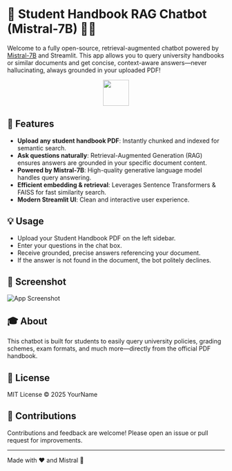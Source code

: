 # 🦙 Student Handbook RAG Chatbot (Mistral-7B) 📖🤖

Welcome to a fully open-source, retrieval-augmented chatbot powered by [Mistral-7B](https://huggingface.co/mistralai/Mistral-7B-v1) and Streamlit. This app allows you to query university handbooks or similar documents and get concise, context-aware answers—never hallucinating, always grounded in your uploaded PDF!

<div align="center">
  <img src="https://streamlit.io/images/brand/streamlit-logo-primary-colormark-darktext.png" height="60" />
</div>

## 🚀 Features

- **Upload any student handbook PDF**: Instantly chunked and indexed for semantic search.
- **Ask questions naturally**: Retrieval-Augmented Generation (RAG) ensures answers are grounded in your specific document content.
- **Powered by Mistral-7B**: High-quality generative language model handles query answering.
- **Efficient embedding & retrieval**: Leverages Sentence Transformers & FAISS for fast similarity search.
- **Modern Streamlit UI**: Clean and interactive user experience.

## 💡 Usage

- Upload your Student Handbook PDF on the left sidebar.
- Enter your questions in the chat box.
- Receive grounded, precise answers referencing your document.
- If the answer is not found in the document, the bot politely declines.

## 📸 Screenshot

![App Screenshot](./images/screenshot.png)

## 🎓 About

This chatbot is built for students to easily query university policies, grading schemes, exam formats, and much more—directly from the official PDF handbook.

## 📝 License

MIT License © 2025 YourName

## 🤝 Contributions

Contributions and feedback are welcome! Please open an issue or pull request for improvements.

---

Made with ❤️ and Mistral 🚀
